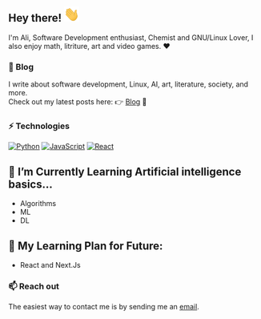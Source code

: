 
<h2> Hey there! <img src="https://github.com/sealimousavi/sealimousavi/blob/main/gifs/Hi.gif" height="30px"></h2>

I'm Ali, Software Development enthusiast, Chemist and GNU/Linux Lover, I also enjoy math, litriture, art and video games. :heart:


### 📖 Blog  

I write about software development, Linux, AI, art, literature, society, and more.  
Check out my latest posts here: 👉 [Blog](https://sealimousavi.github.io/) 🚀  

### ⚡️ Technologies

[![Python](https://img.shields.io/badge/-Python-black?style=for-the-badge&logo=python&link=https://github.com/sealimousavi/)](https://github.com/sealimousavi/)
[![JavaScript](https://img.shields.io/badge/-JavaScript-black?style=for-the-badge&logo=javascript&link=https://github.com/sealimousavi/)](https://github.com/sealimousavi/)
[![React](https://img.shields.io/badge/-React-black?style=for-the-badge&logo=react&link=https://github.com/sealimousavi/)](https://github.com/sealimousavi/)

 <section>
    <h2>📕 I’m Currently Learning Artificial intelligence basics...</h2>
    <ul>
      <li>Algorithms</li>
      <li>ML</li>
      <li>DL</li>
    </ul>
    <h2>📗 My Learning Plan for Future:</h2>
    <ul>
      <li>React and Next.Js</li>
    </ul>
  </section>

### 📫 Reach out

The easiest way to contact me is by sending me an [email](mailto:sealimosavi.am@gmail.com).
